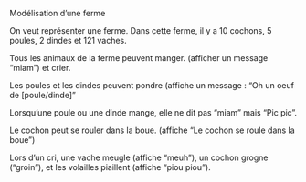 Modélisation d’une ferme

On veut représenter une ferme. Dans cette ferme, il y a 10 cochons, 5 poules, 2 dindes et 121 vaches.

Tous les animaux de la ferme peuvent manger. (afficher un message “miam”) et crier.

Les poules et les dindes peuvent pondre (affiche un message : “Oh un oeuf de
[poule/dinde]”

Lorsqu’une poule ou une dinde mange, elle ne dit pas “miam” mais “Pic pic”.

Le cochon peut se rouler dans la boue. (affiche “Le cochon se roule dans la boue”)

Lors d’un cri, une vache meugle (affiche “meuh”), un cochon grogne (“groin”), et les volailles piaillent (affiche “piou piou”).